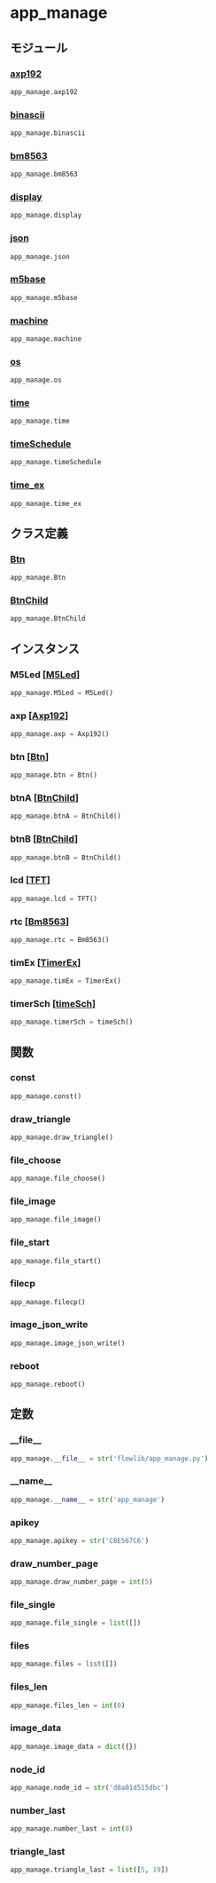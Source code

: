 # app_manage

## モジュール

### [axp192](../axp192/)
```python
app_manage.axp192
```

### [binascii](../binascii/)
```python
app_manage.binascii
```

### [bm8563](../bm8563/)
```python
app_manage.bm8563
```

### [display](../display/)
```python
app_manage.display
```

### [json](../json/)
```python
app_manage.json
```

### [m5base](../m5base/)
```python
app_manage.m5base
```

### [machine](../machine/)
```python
app_manage.machine
```

### [os](../os/)
```python
app_manage.os
```

### [time](../time/)
```python
app_manage.time
```

### [timeSchedule](../timeSchedule/)
```python
app_manage.timeSchedule
```

### [time\_ex](../time_ex/)
```python
app_manage.time_ex
```
## クラス定義
### [Btn](../../class/app_manage.Btn/)
```python
app_manage.Btn
```
### [BtnChild](../../class/app_manage.BtnChild/)
```python
app_manage.BtnChild
```
## インスタンス
### M5Led [[M5Led](../../class/hw._led.M5Led/)]
```python
app_manage.M5Led = M5Led()
```
### axp [[Axp192](../../class/axp192.Axp192/)]
```python
app_manage.axp = Axp192()
```
### btn [[Btn](../../class/app_manage.Btn/)]
```python
app_manage.btn = Btn()
```
### btnA [[BtnChild](../../class/app_manage.BtnChild/)]
```python
app_manage.btnA = BtnChild()
```
### btnB [[BtnChild](../../class/app_manage.BtnChild/)]
```python
app_manage.btnB = BtnChild()
```
### lcd [[TFT](../../class/display.TFT/)]
```python
app_manage.lcd = TFT()
```
### rtc [[Bm8563](../../class/bm8563.Bm8563/)]
```python
app_manage.rtc = Bm8563()
```
### timEx [[TimerEx](../../class/time_ex.TimerEx/)]
```python
app_manage.timEx = TimerEx()
```
### timerSch [[timeSch](../../class/timeSchedule.timeSch/)]
```python
app_manage.timerSch = timeSch()
```
## 関数
### const
```python
app_manage.const()
```
### draw\_triangle
```python
app_manage.draw_triangle()
```
### file\_choose
```python
app_manage.file_choose()
```
### file\_image
```python
app_manage.file_image()
```
### file\_start
```python
app_manage.file_start()
```
### filecp
```python
app_manage.filecp()
```
### image\_json\_write
```python
app_manage.image_json_write()
```
### reboot
```python
app_manage.reboot()
```
## 定数
### \_\_file\_\_
```python
app_manage.__file__ = str('flowlib/app_manage.py')
```
### \_\_name\_\_
```python
app_manage.__name__ = str('app_manage')
```
### apikey
```python
app_manage.apikey = str('C8E567C6')
```
### draw\_number\_page
```python
app_manage.draw_number_page = int(5)
```
### file\_single
```python
app_manage.file_single = list([])
```
### files
```python
app_manage.files = list([])
```
### files\_len
```python
app_manage.files_len = int(0)
```
### image\_data
```python
app_manage.image_data = dict({})
```
### node\_id
```python
app_manage.node_id = str('d8a01d515dbc')
```
### number\_last
```python
app_manage.number_last = int(0)
```
### triangle\_last
```python
app_manage.triangle_last = list([5, 19])
```
